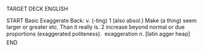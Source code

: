 TARGET DECK
ENGLISH

START
Basic
Exaggerate
Back: v. (-ting) 1 (also absol.) Make (a thing) seem larger or greater etc. Than it really is. 2 increase beyond normal or due proportions (exaggerated politeness).  exaggeration n. [latin agger heap]
END
